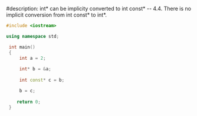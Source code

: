 #description: 
 int* can be implicity converted to int const* -- 4.4.  There is no implicit conversion from int const* to int*. 

```C++ runnable
#include <iostream>

using namespace std;

 int main()
 {
     int a = 2;
 
     int* b = &a;
 
     int const* c = b;

     b = c;
 
    return 0;
 } 
```

